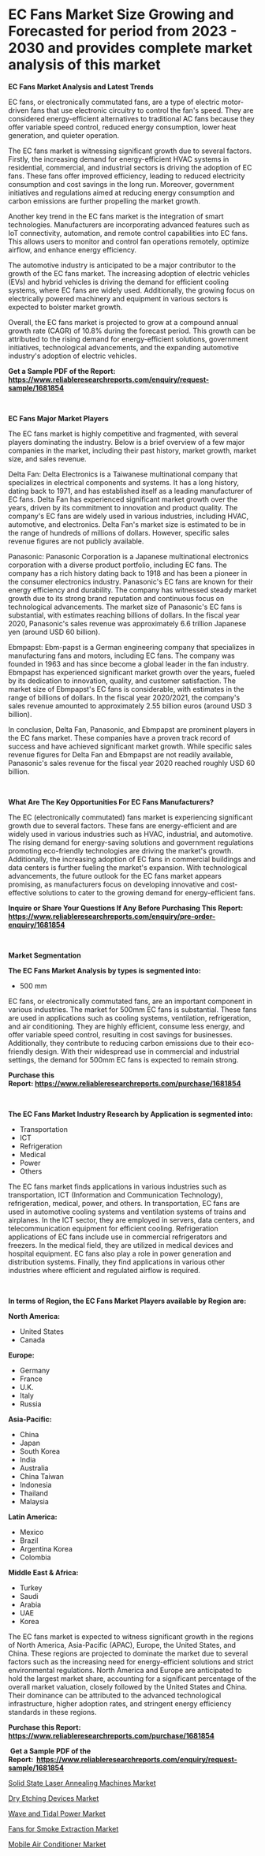 <p><h1>EC Fans Market Size Growing and Forecasted for period from 2023 - 2030 and provides complete market analysis of this market</h1></p><p><strong>EC Fans Market Analysis and Latest Trends</strong></p>
<p><p>EC fans, or electronically commutated fans, are a type of electric motor-driven fans that use electronic circuitry to control the fan's speed. They are considered energy-efficient alternatives to traditional AC fans because they offer variable speed control, reduced energy consumption, lower heat generation, and quieter operation.</p><p>The EC fans market is witnessing significant growth due to several factors. Firstly, the increasing demand for energy-efficient HVAC systems in residential, commercial, and industrial sectors is driving the adoption of EC fans. These fans offer improved efficiency, leading to reduced electricity consumption and cost savings in the long run. Moreover, government initiatives and regulations aimed at reducing energy consumption and carbon emissions are further propelling the market growth.</p><p>Another key trend in the EC fans market is the integration of smart technologies. Manufacturers are incorporating advanced features such as IoT connectivity, automation, and remote control capabilities into EC fans. This allows users to monitor and control fan operations remotely, optimize airflow, and enhance energy efficiency.</p><p>The automotive industry is anticipated to be a major contributor to the growth of the EC fans market. The increasing adoption of electric vehicles (EVs) and hybrid vehicles is driving the demand for efficient cooling systems, where EC fans are widely used. Additionally, the growing focus on electrically powered machinery and equipment in various sectors is expected to bolster market growth.</p><p>Overall, the EC fans market is projected to grow at a compound annual growth rate (CAGR) of 10.8% during the forecast period. This growth can be attributed to the rising demand for energy-efficient solutions, government initiatives, technological advancements, and the expanding automotive industry's adoption of electric vehicles.</p></p>
<p><strong>Get a Sample PDF of the Report:&nbsp; <a href="https://www.reliableresearchreports.com/enquiry/request-sample/1681854">https://www.reliableresearchreports.com/enquiry/request-sample/1681854</a></strong></p>
<p>&nbsp;</p>
<p><strong>EC Fans Major Market Players</strong></p>
<p><p>The EC fans market is highly competitive and fragmented, with several players dominating the industry. Below is a brief overview of a few major companies in the market, including their past history, market growth, market size, and sales revenue.</p><p>Delta Fan: Delta Electronics is a Taiwanese multinational company that specializes in electrical components and systems. It has a long history, dating back to 1971, and has established itself as a leading manufacturer of EC fans. Delta Fan has experienced significant market growth over the years, driven by its commitment to innovation and product quality. The company's EC fans are widely used in various industries, including HVAC, automotive, and electronics. Delta Fan's market size is estimated to be in the range of hundreds of millions of dollars. However, specific sales revenue figures are not publicly available.</p><p>Panasonic: Panasonic Corporation is a Japanese multinational electronics corporation with a diverse product portfolio, including EC fans. The company has a rich history dating back to 1918 and has been a pioneer in the consumer electronics industry. Panasonic's EC fans are known for their energy efficiency and durability. The company has witnessed steady market growth due to its strong brand reputation and continuous focus on technological advancements. The market size of Panasonic's EC fans is substantial, with estimates reaching billions of dollars. In the fiscal year 2020, Panasonic's sales revenue was approximately 6.6 trillion Japanese yen (around USD 60 billion).</p><p>Ebmpapst: Ebm-papst is a German engineering company that specializes in manufacturing fans and motors, including EC fans. The company was founded in 1963 and has since become a global leader in the fan industry. Ebmpapst has experienced significant market growth over the years, fueled by its dedication to innovation, quality, and customer satisfaction. The market size of Ebmpapst's EC fans is considerable, with estimates in the range of billions of dollars. In the fiscal year 2020/2021, the company's sales revenue amounted to approximately 2.55 billion euros (around USD 3 billion).</p><p>In conclusion, Delta Fan, Panasonic, and Ebmpapst are prominent players in the EC fans market. These companies have a proven track record of success and have achieved significant market growth. While specific sales revenue figures for Delta Fan and Ebmpapst are not readily available, Panasonic's sales revenue for the fiscal year 2020 reached roughly USD 60 billion.</p></p>
<p>&nbsp;</p>
<p><strong>What Are The Key Opportunities For EC Fans Manufacturers?</strong></p>
<p><p>The EC (electronically commutated) fans market is experiencing significant growth due to several factors. These fans are energy-efficient and are widely used in various industries such as HVAC, industrial, and automotive. The rising demand for energy-saving solutions and government regulations promoting eco-friendly technologies are driving the market's growth. Additionally, the increasing adoption of EC fans in commercial buildings and data centers is further fueling the market's expansion. With technological advancements, the future outlook for the EC fans market appears promising, as manufacturers focus on developing innovative and cost-effective solutions to cater to the growing demand for energy-efficient fans.</p></p>
<p><strong>Inquire or Share Your Questions If Any Before Purchasing This Report: <a href="https://www.reliableresearchreports.com/enquiry/pre-order-enquiry/1681854">https://www.reliableresearchreports.com/enquiry/pre-order-enquiry/1681854</a></strong></p>
<p>&nbsp;</p>
<p><strong>Market Segmentation</strong></p>
<p><strong>The EC Fans Market Analysis by types is segmented into:</strong></p>
<p><ul><li>500 mm</li></ul></p>
<p><p>EC fans, or electronically commutated fans, are an important component in various industries. The market for 500mm EC fans is substantial. These fans are used in applications such as cooling systems, ventilation, refrigeration, and air conditioning. They are highly efficient, consume less energy, and offer variable speed control, resulting in cost savings for businesses. Additionally, they contribute to reducing carbon emissions due to their eco-friendly design. With their widespread use in commercial and industrial settings, the demand for 500mm EC fans is expected to remain strong.</p></p>
<p><strong>Purchase this Report:&nbsp;<a href="https://www.reliableresearchreports.com/purchase/1681854">https://www.reliableresearchreports.com/purchase/1681854</a></strong></p>
<p>&nbsp;</p>
<p><strong>The EC Fans Market Industry Research by Application is segmented into:</strong></p>
<p><ul><li>Transportation</li><li>ICT</li><li>Refrigeration</li><li>Medical</li><li>Power</li><li>Others</li></ul></p>
<p><p>The EC fans market finds applications in various industries such as transportation, ICT (Information and Communication Technology), refrigeration, medical, power, and others. In transportation, EC fans are used in automotive cooling systems and ventilation systems of trains and airplanes. In the ICT sector, they are employed in servers, data centers, and telecommunication equipment for efficient cooling. Refrigeration applications of EC fans include use in commercial refrigerators and freezers. In the medical field, they are utilized in medical devices and hospital equipment. EC fans also play a role in power generation and distribution systems. Finally, they find applications in various other industries where efficient and regulated airflow is required.</p></p>
<p>&nbsp;</p>
<p><strong>In terms of Region, the EC Fans Market Players available by Region are:</strong></p>
<p>
    <p> <strong> North America: </strong>
        <ul>
            <li>United States</li>
            <li>Canada</li>
        </ul>
        </p> 
    <p> <strong> Europe: </strong>
        <ul>
            <li>Germany</li>
            <li>France</li>
            <li>U.K.</li>
            <li>Italy</li>
            <li>Russia</li>
        </ul>
        </p> 
    <p> <strong> Asia-Pacific: </strong>
        <ul>
            <li>China</li>
            <li>Japan</li>
            <li>South Korea</li>
            <li>India</li>
            <li>Australia</li>
            <li>China Taiwan</li>
            <li>Indonesia</li>
            <li>Thailand</li>
            <li>Malaysia</li>
        </ul>
        </p> 
    <p> <strong> Latin America: </strong>
        <ul>
            <li>Mexico</li>
            <li>Brazil</li>
            <li>Argentina Korea</li>
            <li>Colombia</li>
        </ul>
        </p> 
    <p> <strong> Middle East & Africa: </strong>
        <ul>
            <li>Turkey</li>
            <li>Saudi</li>
            <li>Arabia</li>
            <li>UAE</li>
            <li>Korea</li>
        </ul>
    </p>
    </p>
<p><p>The EC fans market is expected to witness significant growth in the regions of North America, Asia-Pacific (APAC), Europe, the United States, and China. These regions are projected to dominate the market due to several factors such as the increasing need for energy-efficient solutions and strict environmental regulations. North America and Europe are anticipated to hold the largest market share, accounting for a significant percentage of the overall market valuation, closely followed by the United States and China. Their dominance can be attributed to the advanced technological infrastructure, higher adoption rates, and stringent energy efficiency standards in these regions.</p></p>
<p><strong>Purchase this Report: <a href="https://www.reliableresearchreports.com/purchase/1681854">https://www.reliableresearchreports.com/purchase/1681854</a></strong></p>
<p>&nbsp;<strong>Get a Sample PDF of the Report:&nbsp;&nbsp;<a href="https://www.reliableresearchreports.com/enquiry/request-sample/1681854">https://www.reliableresearchreports.com/enquiry/request-sample/1681854</a></strong></p>
<p><strong></strong></p>
<p><p><a href="https://www.linkedin.com/pulse/solid-state-laser-annealing-machines-market-insights-players/">Solid State Laser Annealing Machines Market</a></p><p><a href="https://www.linkedin.com/pulse/decoding-dry-etching-devices-market-deep-dive-latest-trends/">Dry Etching Devices Market</a></p><p><a href="https://medium.com/@alaynagrant2023/wave-and-tidal-power-market-insights-into-market-cagr-market-trends-and-growth-strategies-e0921836edb8">Wave and Tidal Power Market</a></p><p><a href="https://medium.com/@sink.pay.sand/fans-for-smoke-extraction-market-size-growth-forecast-2023-2030-b82edb8764ae">Fans for Smoke Extraction Market</a></p><p><a href="https://github.com/sofayahoo2023/Market-Research-Report-List-1/blob/main/mobile-air-conditioner-market.md">Mobile Air Conditioner Market</a></p></p>